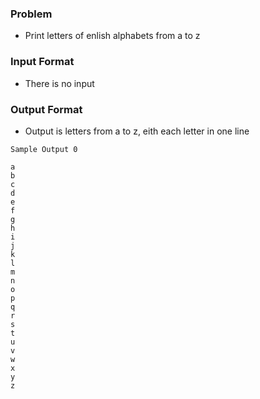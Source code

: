### Problem
- Print letters of enlish alphabets from a to z

### Input Format
- There is no input

### Output Format
- Output is letters from a to z, eith each letter in one line

```
Sample Output 0

a
b
c
d
e
f
g
h
i
j
k
l
m
n
o
p
q
r
s
t
u
v
w
x
y
z
```